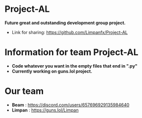# Project-AL

**Future great and outstanding development group project.**

- Link for sharing: https://github.com/Limpanfx/Project-AL
# Information for team Project-AL

- **Code whatever you want in the empty files that end in ".py"**
- **Currently working on guns.lol project.**

# Our team

- **Beam** : https://discord.com/users/657696929135984640
- **Limpan** : https://guns.lol/Limpan
